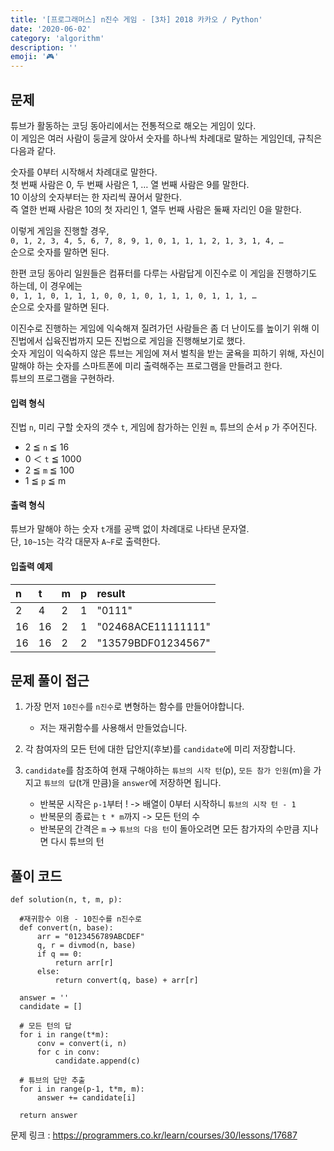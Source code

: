 ```yaml
---
title: '[프로그래머스] n진수 게임 - [3차] 2018 카카오 / Python'
date: '2020-06-02'
category: 'algorithm'
description: ''
emoji: '🎮'
---
```


## 문제

튜브가 활동하는 코딩 동아리에서는 전통적으로 해오는 게임이 있다.  
이 게임은 여러 사람이 둥글게 앉아서 숫자를 하나씩 차례대로 말하는 게임인데, 규칙은 다음과 같다.

숫자를 0부터 시작해서 차례대로 말한다.  
첫 번째 사람은 0, 두 번째 사람은 1, … 열 번째 사람은 9를 말한다.  
10 이상의 숫자부터는 한 자리씩 끊어서 말한다.  
즉 열한 번째 사람은 10의 첫 자리인 1, 열두 번째 사람은 둘째 자리인 0을 말한다.

이렇게 게임을 진행할 경우,  
`0, 1, 2, 3, 4, 5, 6, 7, 8, 9, 1, 0, 1, 1, 1, 2, 1, 3, 1, 4, …`  
순으로 숫자를 말하면 된다.

한편 코딩 동아리 일원들은 컴퓨터를 다루는 사람답게 이진수로 이 게임을 진행하기도 하는데, 이 경우에는  
`0, 1, 1, 0, 1, 1, 1, 0, 0, 1, 0, 1, 1, 1, 0, 1, 1, 1, …`  
순으로 숫자를 말하면 된다.

이진수로 진행하는 게임에 익숙해져 질려가던 사람들은 좀 더 난이도를 높이기 위해 이진법에서 십육진법까지 모든 진법으로 게임을 진행해보기로 했다.  
숫자 게임이 익숙하지 않은 튜브는 게임에 져서 벌칙을 받는 굴욕을 피하기 위해, 자신이 말해야 하는 숫자를 스마트폰에 미리 출력해주는 프로그램을 만들려고 한다.  
튜브의 프로그램을 구현하라.

#### 입력 형식

진법 `n`, 미리 구할 숫자의 갯수 `t`, 게임에 참가하는 인원 `m`, 튜브의 순서 `p` 가 주어진다.

- 2 ≦ `n` ≦ 16
- 0 ＜ `t` ≦ 1000
- 2 ≦ `m` ≦ 100
- 1 ≦ `p` ≦ m

#### 출력 형식

튜브가 말해야 하는 숫자 `t`개를 공백 없이 차례대로 나타낸 문자열.  
단, `10~15`는 각각 대문자 `A~F`로 출력한다.

#### 입출력 예제

| n   | t   | m   | p   | result             |
| :-- | :-- | :-- | :-- | :----------------- |
| 2   | 4   | 2   | 1   | "0111"             |
| 16  | 16  | 2   | 1   | "02468ACE11111111" |
| 16  | 16  | 2   | 2   | "13579BDF01234567" |

## 문제 풀이 접근

1. 가장 먼저 `10진수`를 `n진수`로 변형하는 함수를 만들어야합니다.

   - 저는 재귀함수를 사용해서 만들었습니다.

2. 각 참여자의 모든 턴에 대한 답안지(후보)를 `candidate`에 미리 저장합니다.

3. `candidate`를 참조하여 현재 구해야하는 `튜브의 시작 턴`(p), `모든 참가 인원`(m)을 가지고 `튜브의 답`(t개 만큼)을 `answer`에 저장하면 됩니다.

   - 반복문 시작은 `p-1`부터 ! -> 배열이 0부터 시작하니 `튜브의 시작 턴 - 1`
   - 반복문의 종료는 `t * m`까지 -> 모든 턴의 수
   - 반복문의 간격은 `m` -> `튜브의 다음 턴`이 돌아오려면 모든 참가자의 수만큼 지나면 다시 튜브의 턴

## 풀이 코드

```python:title=Python
def solution(n, t, m, p):

  #재귀함수 이용 - 10진수를 n진수로
  def convert(n, base):
      arr = "0123456789ABCDEF"
      q, r = divmod(n, base)
      if q == 0:
          return arr[r]
      else:
          return convert(q, base) + arr[r]

  answer = ''
  candidate = []

  # 모든 턴의 답
  for i in range(t*m):
      conv = convert(i, n)
      for c in conv:
          candidate.append(c)

  # 튜브의 답만 추출
  for i in range(p-1, t*m, m):
      answer += candidate[i]

  return answer
```

문제 링크 : https://programmers.co.kr/learn/courses/30/lessons/17687
